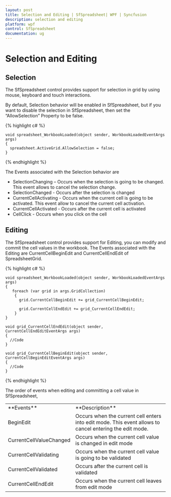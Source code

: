 ```yaml
---
layout: post
title: Selection and Editing | SfSpreadsheet| WPF | Syncfusion
description: selection and editing
platform: wpf
control: SfSpreadsheet
documentation: ug
---
```


# Selection and Editing

## Selection

The SfSpreadsheet control provides support for selection in grid by using mouse, keyboard and touch interactions.

By default, Selection behavior will be enabled in SfSpreadsheet, but if you want to disable the selection in SfSpreadsheet, then set the “AllowSelection” Property to be false.

{% highlight c# %}
                  
    void spreadsheet_WorkbookLoaded(object sender, WorkbookLoadedEventArgs args)
    {
      spreadsheet.ActiveGrid.AllowSelection = false;
    }

{% endhighlight %}

The Events associated with the Selection behavior are

* SelectionChanging     – Occurs when the selection is going to be changed. This event allows to cancel the selection change.
* SelectionChanged      - Occurs after the selection is changed
* CurrentCellActivating - Occurs when the current cell is going to be activated. This event allow to cancel the current cell activation.
* CurrentCellActivated  - Occurs after the current cell is activated
* CellClick             - Occurs when you click on the cell

## Editing

The SfSpreadsheet control provides support for Editing, you can modify and commit the cell values in the workbook. The Events associated with the Editing are CurrentCellBeginEdit and CurrentCellEndEdit of SpreadsheetGrid.

{% highlight c# %}
             
    void spreadsheet_WorkbookLoaded(object sender, WorkbookLoadedEventArgs args)
    {
       foreach (var grid in args.GridCollection)
        {
          grid.CurrentCellBeginEdit += grid_CurrentCellBeginEdit;

          grid.CurrentCellEndEdit += grid_CurrentCellEndEdit;
        }
    }

    void grid_CurrentCellEndEdit(object sender, CurrentCellEndEditEventArgs args)
    {
      //Code          
    }
	
    void grid_CurrentCellBeginEdit(object sender, CurrentCellBeginEditEventArgs args)
    {
      //Code         
    }

{% endhighlight %}

The order of events when editing and committing a cell value in SfSpreadsheet,

<table>
<tr>
<td>
**Events**</td><td>
**Description**</td></tr>
<tr>
<td>
BeginEdit</td><td>
Occurs when the current cell enters into edit mode. This event allows to cancel entering the edit mode.</td></tr>
<tr>
<td>
CurrentCellValueChanged</td><td>
Occurs when the current cell value is changed in edit mode</td></tr>
<tr>
<td>
CurrentCellValidating</td><td>
Occurs when the current cell value is going to be validated</td></tr>
<tr>
<td>
CurrentCellValidated</td><td>
Occurs after the current cell is validated</td></tr>
<tr>
<td>
CurrentCellEndEdit</td><td>
Occurs when the current cell leaves from edit mode</td></tr>
</table>
